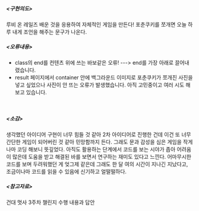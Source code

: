 ##### <구현의도>
루비 온 레일즈 배운 것을 응용하여 자체적인 게임을 만든다! 포춘쿠키를 쪼개면 오늘 하루 내게 조언을 해주는 문구가 나온다.
<br>
##### <오류내용>
- class의 end를 컨텐츠 위에 쓰는 바보같은 오류! ---> end를 가장 아래로 끌어내렸습니다.
- result 페이지에서 container 안에 백그라운드 이미지로 포춘쿠키가 쪼개진 사진을 넣고 싶었으나 사진이 안 뜨는 오류가 발생했습니다. 아직 고민중이고 여러 시도 해보고 있습니다.
<br>

##### <소감>
생각했던 아이디어 구현이 너무 힘들 것 같아 2차 아이디어로 진행한 건데 이건 또 너무 간단한 게임이 되어버린 것 같아 민망함까지 든다. 그래도 문과 감성을 심은 게임을 작게 나마 코딩 해보니 뜻깊었다. 아직도 활용하는 단계에서 코드를 보는 시야가 좁아 어려움이 많은데 도움을 받고 해결된 바를 보면서 연구하는 재미도 있다고 느낀다. 어마무시한 코드를 보며 두려워했던 게 엊그제 같은데 그래도 한 달 여의 시간이 지나긴 지났다고, 조금이나마 코드를 읽을 수 있음에 신기하고 얼떨떨하다.
<br>
##### <참고자료>
건대 멋사 3주차 챌린지 수행 내용과 답안


